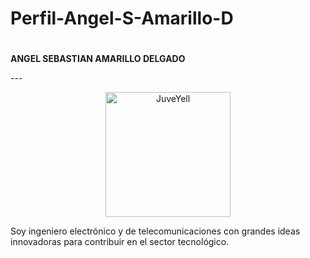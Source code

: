 # Perfil-Angel-S-Amarillo-D
# <p align="center"> 
**ANGEL SEBASTIAN AMARILLO DELGADO**
</p>
---
<div>
<p style = 'text-align:center;'>
<img src="https://media.licdn.com/dms/image/C4E03AQERpjum5CqvHQ/profile-displayphoto-shrink_800_800/0/1628736696032?e=1683763200&v=beta&t=ejHF2qmHfWTCpayJY-6cz0ywfcO7Cj3r7CY4OwaBo_8" alt="JuveYell" width="200px">
</p>
</div>

Soy ingeniero electrónico y de telecomunicaciones con grandes ideas innovadoras para contribuir en el sector tecnológico.




